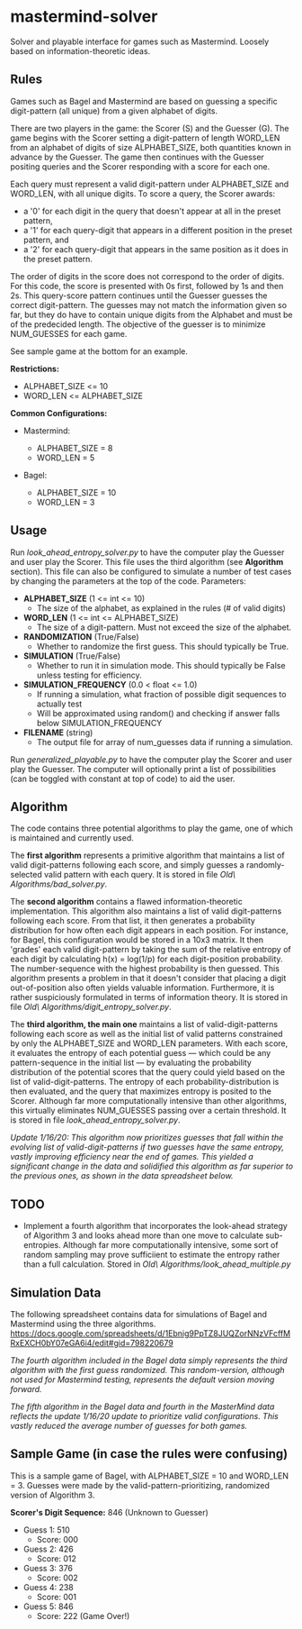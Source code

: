 # mastermind-solver
Solver and playable interface for games such as Mastermind. Loosely based on information-theoretic ideas.

## Rules
Games such as Bagel and Mastermind are based on guessing a specific digit-pattern (all unique) from a given alphabet of digits. 

There are two players in the game: the Scorer (S) and the Guesser (G). The game begins with the Scorer setting a digit-pattern of length WORD_LEN from an alphabet of digits of size ALPHABET_SIZE, both quantities known in advance by the Guesser. The game then continues with the Guesser positing queries and the Scorer responding with a score for each one. 

Each query must represent a valid digit-pattern under ALPHABET_SIZE and WORD_LEN, with all unique digits. To score a query, the Scorer awards:
- a '0' for each digit in the query that doesn't appear at all in the preset pattern,
- a '1' for each query-digit that appears in a different position in the preset pattern, and
- a '2' for each query-digit that appears in the same position as it does in the preset pattern. 

The order of digits in the score does not correspond to the order of digits. For this code, the score is presented with 0s first, followed by 1s and then 2s. This query-score pattern continues until the Guesser guesses the correct digit-pattern. The guesses may not match the information given so far, but they do have to contain unique digits from the Alphabet and must be of the predecided length. The objective of the guesser is to minimize NUM_GUESSES for each game. 

See sample game at the bottom for an example. 

**Restrictions:**
- ALPHABET_SIZE <= 10
- WORD_LEN <= ALPHABET_SIZE

**Common Configurations:**
- Mastermind: 
  - ALPHABET_SIZE = 8
  - WORD_LEN = 5
 
- Bagel: 
  - ALPHABET_SIZE = 10
  - WORD_LEN = 3

## Usage
Run *look_ahead_entropy_solver.py* to have the computer play the Guesser and user play the Scorer. This file uses the third algorithm (see **Algorithm** section).
This file can also be configured to simulate a number of test cases by changing the parameters at the top of the code. 
Parameters:
- **ALPHABET_SIZE** (1 <= int <= 10)
  - The size of the alphabet, as explained in the rules (# of valid digits)
- **WORD_LEN** (1 <= int <= ALPHABET_SIZE)
  - The size of a digit-pattern. Must not exceed the size of the alphabet.
- **RANDOMIZATION** (True/False)
  - Whether to randomize the first guess. This should typically be True.
- **SIMULATION** (True/False)
  - Whether to run it in simulation mode. This should typically be False unless testing for efficiency. 
- **SIMULATION_FREQUENCY** (0.0 < float <= 1.0) 
  - If running a simulation, what fraction of possible digit sequences to actually test
  - Will be approximated using random() and checking if answer falls below SIMULATION_FREQUENCY
- **FILENAME** (string)
  - The output file for array of num_guesses data if running a simulation.

Run *generalized_playable.py* to have the computer play the Scorer and user play the Guesser. The computer will optionally print a list of possibilities (can be toggled with constant at top of code) to aid the user. 


## Algorithm
The code contains three potential algorithms to play the game, one of which is maintained and currently used.

The **first algorithm** represents a primitive algorithm that maintains a list of valid digit-patterns following each score, and simply guesses a randomly-selected valid pattern with each query. It is stored in file *Old\ Algorithms/bad_solver.py*.

The **second algorithm** contains a flawed information-theoretic implementation. This algorithm also maintains a list of valid digit-patterns following each score. From that list, it then generates a probability distribution for how often each digit appears in each position. For instance, for Bagel, this configuration would be stored in a 10x3 matrix. It then 'grades' each valid digit-pattern by taking the sum of the relative entropy of each digit by calculating h(x) = log(1/p) for each digit-position probability. The number-sequence with the highest probability is then guessed. This algorithm presents a problem in that it doesn't consider that placing a digit out-of-position also often yields valuable information. Furthermore, it is rather suspiciously formulated in terms of information theory. It is stored in file *Old\ Algorithms/digit_entropy_solver.py*. 

The **third algorithm, the main one** maintains a list of valid-digit-patterns following each score as well as the initial list of valid patterns constrained by only the ALPHABET_SIZE and WORD_LEN parameters. With each score, it evaluates the entropy of each potential guess — which could be any pattern-sequence in the initial list — by evaluating the probability distribution of the potential scores that the query could yield based on the list of valid-digit-patterns. The entropy of each probability-distribution is then evaluated, and the query that maximizes entropy is posited to the Scorer. Although far more computationally intensive than other algorithms, this virtually eliminates NUM_GUESSES passing over a certain threshold. It is stored in file *look_ahead_entropy_solver.py*. 
 
*Update 1/16/20: This algorithm now prioritizes guesses that fall within the evolving list of valid-digit-patterns if two guesses have the same entropy, vastly improving efficiency near the end of games. This yielded a significant change in the data and solidified this algorithm as far superior to the previous ones, as shown in the data spreadsheet below.*

## TODO
- Implement a fourth algorithm that incorporates the look-ahead strategy of Algorithm 3 and looks ahead more than one move to calculate sub-entropies. Although far more computationally intensive, some sort of random sampling may prove sufficiient to estimate the entropy rather than a full calculation. Stored in *Old\ Algorithms/look_ahead_multiple.py*

## Simulation Data
The following spreadsheet contains data for simulations of Bagel and Mastermind using the three algorithms. 
https://docs.google.com/spreadsheets/d/1Ebnig9PpTZ8JUQZorNNzVFcffMRxEXCH0bY07eGA6i4/edit#gid=798220679

*The fourth algorithm included in the Bagel data simply represents the third algorithm with the first guess randomized. This random-version, although not used for Mastermind testing, represents the default version moving forward.*

*The fifth algorithm in the Bagel data and fourth in the MasterMind data reflects the update 1/16/20 update to prioritize valid configurations. This vastly reduced the average number of guesses for both games.*

## Sample Game (in case the rules were confusing)
This is a sample game of Bagel, with ALPHABET_SIZE = 10 and WORD_LEN = 3. Guesses were made by the valid-pattern-prioritizing, randomized version of Algorithm 3.

**Scorer's Digit Sequence:** 846 (Unknown to Guesser)

- Guess 1: 510
  - Score: 000
- Guess 2: 426
  - Score: 012
- Guess 3: 376
  - Score: 002
- Guess 4: 238
  - Score: 001
- Guess 5: 846
  - Score: 222 (Game Over!)

